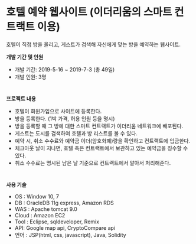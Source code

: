 # 호텔 예약 웹사이트 (이더리움의 스마트 컨트랙트 이용)

호텔이 직접 방을 올리고, 게스트가 검색해 자신에게 맞는 방을 예약하는 웹사이트.

__개발 기간 및 인원__

- 개발 기간: 2019-5-16 ~ 2019-7-3 (총 49일)
- 개발 인원: 3명
#

__프로젝트 내용__

- 호텔이 회원가입으로 사이트에 등록한다.
- 방을 등록한다. (1박 가격, 허용 인원 등을 명시)
- 방을 등록할 때 그 방에 대한 스마트 컨트랙트가 이더리움 네트워크에 배포된다.
- 게스트는 도시를 검색하여 호텔과 방 리스트를 볼 수 있다.
- 예약 시, 취소 수수료와 예약금 이더(암호화폐)량을 확인하고 컨트랙트에 입금한다.
- 체크아웃 날이 지나면, 호텔 측은 컨트랙트에서 보관하고 있는 예약금을 징수할 수 있다.
- 취소 수수료는 명시된 남은 날 기준으로 컨트랙트에서 알아서 처리해준다.
#

__사용 기술__

- OS : Window 10, 7
- DB : OracleDB 11g express, Amazon RDS
- WAS : Apache tomcat 9.0
- Cloud : Amazon EC2
- Tool : Eclipse, sqldeveloper, Remix
- API: Google map api, CryptoCompare api
- 언어 : JSP(html, css, javascript), Java, Solidity
